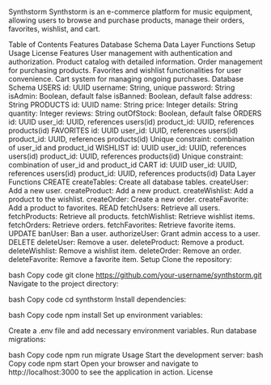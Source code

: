 Synthstorm
Synthstorm is an e-commerce platform for music equipment, allowing users to browse and purchase products, manage their orders, favorites, wishlist, and cart.

Table of Contents
Features
Database Schema
Data Layer Functions
Setup
Usage
License
Features
User management with authentication and authorization.
Product catalog with detailed information.
Order management for purchasing products.
Favorites and wishlist functionalities for user convenience.
Cart system for managing ongoing purchases.
Database Schema
USERS
id: UUID
username: String, unique
password: String
isAdmin: Boolean, default false
isBanned: Boolean, default false
address: String
PRODUCTS
id: UUID
name: String
price: Integer
details: String
quantity: Integer
reviews: String
outOfStock: Boolean, default false
ORDERS
id: UUID
user_id: UUID, references users(id)
product_id: UUID, references products(id)
FAVORITES
id: UUID
user_id: UUID, references users(id)
product_id: UUID, references products(id)
Unique constraint: combination of user_id and product_id
WISHLIST
id: UUID
user_id: UUID, references users(id)
product_id: UUID, references products(id)
Unique constraint: combination of user_id and product_id
CART
id: UUID
user_id: UUID, references users(id)
product_id: UUID, references products(id)
Data Layer Functions
CREATE
createTables: Create all database tables.
createUser: Add a new user.
createProduct: Add a new product.
createWishlist: Add a product to the wishlist.
createOrder: Create a new order.
createFavorite: Add a product to favorites.
READ
fetchUsers: Retrieve all users.
fetchProducts: Retrieve all products.
fetchWishlist: Retrieve wishlist items.
fetchOrders: Retrieve orders.
fetchFavorites: Retrieve favorite items.
UPDATE
banUser: Ban a user.
authorizeUser: Grant admin access to a user.
DELETE
deleteUser: Remove a user.
deleteProduct: Remove a product.
deleteWishlist: Remove a wishlist item.
deleteOrder: Remove an order.
deleteFavorite: Remove a favorite item.
Setup
Clone the repository:

bash
Copy code
git clone https://github.com/your-username/synthstorm.git
Navigate to the project directory:

bash
Copy code
cd synthstorm
Install dependencies:

bash
Copy code
npm install
Set up environment variables:

Create a .env file and add necessary environment variables.
Run database migrations:

bash
Copy code
npm run migrate
Usage
Start the development server:
bash
Copy code
npm start
Open your browser and navigate to http://localhost:3000 to see the application in action.
License
